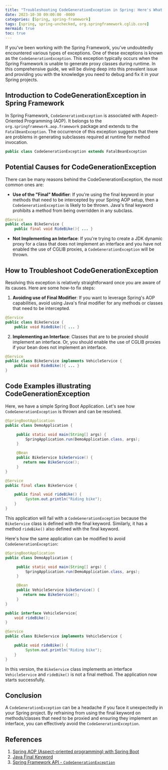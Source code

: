```yaml
---
title: "Troubleshooting CodeGenerationException in Spring: Here's What You Need to Know "
date: 2023-10-30 09:00:00 -0000
categories: [Spring, spring-framework]
tags: [spring, spring-unchecked, org.springframework.cglib.core]
mermaid: true
toc: true
---
```



If you've been working with the Spring Framework, you've undoubtedly encountered various types of exceptions. One of these exceptions is known as the `CodeGenerationException`. This exception typically occurs when the Spring Framework is unable to generate proxy classes during runtime. In this comprehensive guide, we will be diving deep into this prevalent issue and providing you with the knowledge you need to debug and fix it in your Spring projects.

## Introduction to CodeGenerationException in Spring Framework

In Spring Framework, `CodeGenerationException` is associated with Aspect-Oriented Programming (AOP). It belongs to the `org.springframework.aop.framework` package and extends to the `FatalBeanException`. The occurrence of this exception suggests that there are problems in generating subclasses required at runtime for method invocation. 

```Java
public class CodeGenerationException extends FatalBeanException
```

## Potential Causes for CodeGenerationException

There can be many reasons behind the CodeGenerationException, the most common ones are:

- **Use of the "Final" Modifier**: If you're using the final keyword in your methods that need to be intercepted by your Spring AOP setup, then a `CodeGenerationException` is likely to be thrown. Java's final keyword prohibits a method from being overridden in any subclass.

```Java
@Service
public class BikeService {
    public final void RideBike(){ ... }
```
- **Not Implementing an Interface**: If you're trying to create a JDK dynamic proxy for a class that does not implement an interface and you have not enabled the use of CGLIB proxies, a `CodeGenerationException` will be thrown. 

## How to Troubleshoot CodeGenerationException

Resolving this exception is relatively straightforward once you are aware of its causes. Here are some how-to fix steps:

1. **Avoiding use of Final Modifier**: If you want to leverage Spring's AOP capabilities, avoid using Java's final modifier for any methods or classes that need to be intercepted.

```Java
@Service
public class BikeService {
    public void RideBike(){ ... }
```

2. **Implementing an Interface**: Classes that are to be proxied should implement an interface. Or, you should enable the use of CGLIB proxies if your bean does not implement an interface.

```Java
@Service
public class BikeService implements VehicleService {
    public void RideBike(){ ... }
}
```

## Code Examples illustrating CodeGenerationException

Here, we have a simple Spring Boot Application. Let's see how `CodeGenerationException` is thrown and can be resolved.

```java
@SpringBootApplication
public class DemoApplication {

     public static void main(String[] args) {
         SpringApplication.run(DemoApplication.class, args);
     }

     @Bean
     public BikeService bikeService() {
        return new BikeService();
     }
}

@Service
public final class BikeService {

    public final void rideBike() {
         System.out.println("Riding bike");
    }
}
```

This application will fail with a `CodeGenerationException` because the `BikeService` class is defined with the final keyword. Similarly, it has a method `rideBike()` also defined with the final keyword.

Here's how the same application can be modified to avoid `CodeGenerationException`:

```java
@SpringBootApplication
public class DemoApplication {

     public static void main(String[] args) {
         SpringApplication.run(DemoApplication.class, args);
     }

     @Bean
     public VehicleService bikeService() {
        return new BikeService();
     }
}

public interface VehicleService{
    void rideBike();
}

@Service
public class BikeService implements VehicleService {

    public void rideBike() {
         System.out.println("Riding bike");
    }
}
```
In this version, the `BikeService` class implements an interface `VehicleService` and `rideBike()` is not a final method. The application now starts successfully.

## Conclusion

A `CodeGenerationException` can be a headache if you face it unexpectedly in your Spring project. By refraining from using the final keyword on methods/classes that need to be proxied and ensuring they implement an interface, you can effectively avoid the `CodeGenerationException`.

## References

1. [Spring AOP (Aspect-oriented programming) with Spring Boot](https://www.javatpoint.com/spring-boot-aop)
2. [Java Final Keyword](https://www.baeldung.com/java-final-keyword)
3. [Spring Framework API - `CodeGenerationException`](https://docs.spring.io/spring-framework/docs/current/javadoc-api/org/springframework/aop/framework/CodeGenerationException.html)
